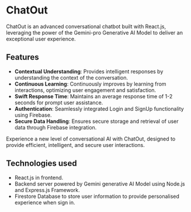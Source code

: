 # ChatOut

ChatOut is an advanced conversational chatbot built with React.js, leveraging the power of the Gemini-pro Generative AI Model to deliver an exceptional user experience.

## Features

- **Contextual Understanding**: Provides intelligent responses by understanding the context of the conversation.
- **Continuous Learning**: Continuously improves by learning from interactions, optimizing user engagement and satisfaction.
- **Swift Response Time**: Maintains an average response time of 1-2 seconds for prompt user assistance.
- **Authentication**: Seamlessly integrated Login and SignUp functionality using Firebase.
- **Secure Data Handling**: Ensures secure storage and retrieval of user data through Firebase integration.

Experience a new level of conversational AI with ChatOut, designed to provide efficient, intelligent, and secure user interactions.

## Technologies used

- React.js in frontend.
- Backend server powered by Gemini generative AI Model using Node.js and Express.js Framework.
- Firestore Database to store user information to provide personalised experience when sign in.  
